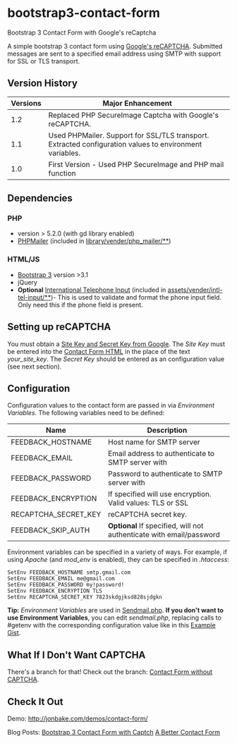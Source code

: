 bootstrap3-contact-form
=======================

Bootstrap 3 Contact Form with Google's reCaptcha

A simple bootstrap 3 contact form using [Google's reCAPTCHA](https://developers.google.com/recaptcha/).  Submitted messages are sent to a specified email address using SMTP with support for SSL or TLS transport.

## Version History

| Versions | Major Enhancement |
| -------- | ----------------- |
| 1.2      | Replaced PHP SecureImage Captcha  with Google's reCAPTCHA. |
| 1.1      | Used PHPMailer. Support for SSL/TLS transport.  Extracted configuration values to environment variables. |
| 1.0      | First Version - Used PHP SecureImage and PHP mail function |

## Dependencies

### PHP
* version > 5.2.0 (with gd library enabled)
* [PHPMailer](https://github.com/PHPMailer/PHPMailer) (included in [library/vender/php_mailer/**](https://github.com/jonmbake/bootstrap3-contact-form/tree/master/library/vender/php_mailer))

### HTML/JS
* [Bootstrap 3](https://github.com/twbs/bootstrap) version >3.1
* jQuery
* **Optional** [International Telephone Input](https://github.com/Bluefieldscom/intl-tel-input) (included in [assets/vender/intl-tel-input/**](https://github.com/jonmbake/bootstrap3-contact-form/tree/master/assets/vender/intl-tel-input))- This is used to validate and format the phone input field. Only need this if the phone field is present.

## Setting up reCAPTCHA

You must obtain a [Site Key and Secret Key from Google](http://www.google.com/recaptcha/admin).  The *Site Key* must be entered into the [Contact Form HTML](https://github.com/jonmbake/bootstrap3-contact-form/blob/master/index.html) in the place of the text *your_site_key*.  The *Secret Key* should be entered as an configuration value (see next section).

## Configuration

Configuration values to the contact form are passed in via *Environment Variables*.  The following variables need to be defined:

| Name                | Description                                                          |
|-------------------- | -------------------------------------------------------------------- |
| FEEDBACK_HOSTNAME   | Host name for SMTP server                                            |
| FEEDBACK_EMAIL      | Email address to authenticate to SMTP server with                    |
| FEEDBACK_PASSWORD   | Password to authenticate to SMTP server with                         |
| FEEDBACK_ENCRYPTION | If specified will use encryption.  Valid values: TLS or SSL          |
| RECAPTCHA_SECRET_KEY | reCAPTCHA secret key. |
| FEEDBACK_SKIP_AUTH  | **Optional** If specified, will not authenticate with email/password |

Environment variables can be specified in a variety of ways.  For example, if using *Apache* (and *mod_env* is enabled), they can be specified in *.htaccess*:

```
SetEnv FEEDBACK_HOSTNAME smtp.gmail.com
SetEnv FEEDBACK_EMAIL me@gmail.com
SetEnv FEEDBACK_PASSWORD my!password!
SetEnv FEEDBACK_ENCRYPTION TLS
SetEnv RECAPTCHA_SECRET_KEY 7823skdgjksd828sjdgkn
```

**Tip:** *Environment Variables* are used in [Sendmail.php](https://github.com/jonmbake/bootstrap3-contact-form/blob/master/library/sendmail.php).  **If you don't want to use Environment Variables**, you can edit *sendmail.php*, replacing calls to #getenv with the corresponding configuration value like in this [Example Gist](https://gist.github.com/jonmbake/0e5b175a72ad9ba64167).

## What If I Don't Want CAPTCHA

There's a branch for that! Check out the branch: [Contact Form without CAPTCHA](https://github.com/jonmbake/bootstrap3-contact-form/tree/no-captcha).

## Check It Out
Demo: http://jonbake.com/demos/contact-form/

Blog Posts: [Bootstrap 3 Contact Form with Captch](https://jonbake.com/blog/bootstrap-3-contact-form-with-captcha/) [A Better Contact Form](https://jonbake.com/blog/a-better-contact-form/)
